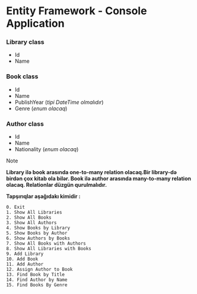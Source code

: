 # Entity Framework - Console Application

### Library class
- Id 
- Name

### Book class 
- Id
- Name
- PublishYear (_tipi DateTime olmalıdır_)
- Genre (_enum olacaq_)

### Author class
- Id
- Name
- Nationality (_enum olacaq_) 


> [!NOTE]
>**Library ilə book arasında one-to-many relation olacaq.Bir library-də birdən çox kitab ola bilər. Book ilə author arasında many-to-many relation olacaq. Relationlar düzgün qurulmalıdır.**


**Tapşırıqlar aşağıdakı kimidir :**
```
0. Exit
1. Show All Libraries
2. Show All Books
3. Show All Authors
4. Show Books by Library
5. Show Books by Author
6. Show Authors by Books
7. Show All Books with Authors
8. Show All Libraries with Books
9. Add Library
10. Add Book
11. Add Author
12. Assign Author to Book
13. Find Book by Title
14. Find Author by Name
15. Find Books By Genre
```